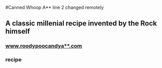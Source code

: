 #Canned Whoop A**
line 2 changed remotely
## A classic millenial recipe invented by the Rock himself
### www.roodypoocandya**.com
### recipe
